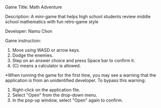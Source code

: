 Game Title: Math Adventure

Description: A mini-game that helps high school students review middle school mathematics with fun retro-game style

Developer: Namu Chon

Game instruction:
1. Move using WASD or arrow keys.
2. Dodge the enemies.
3. Step on an answer choice and press Space bar to confirm it.
4. (C) means a calculator is allowed.



*When running the game for the first time, you may see a warning that the application is from an unidentified developer. To bypass this warning:
1. Right-click on the application file.
2. Select "Open" from the drop-down menu.
3. In the pop-up window, select "Open" again to confirm.
